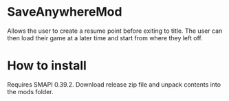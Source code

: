 # SaveAnywhereMod
Allows the user to create a resume point before exiting to title. The user can then load their game at a later time and start from where they left off.

# How to install
Requires SMAPI 0.39.2. Download release zip file and unpack contents into the mods folder.
